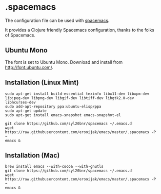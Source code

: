 # .spacemacs
The configuration file can be used with [spacemacs](https://github.com/syl20bnr/spacemacs). 

It provides a Clojure friendly Spacemacs configuration, thanks to the folks of Spacemacs.

## Ubuntu Mono

The font is set to Ubuntu Mono. Download and install from http://font.ubuntu.com/.

## Installation (Linux Mint)

    sudo apt-get install build-essential texinfo libx11-dev libxpm-dev libjpeg-dev libpng-dev libgif-dev libtiff-dev libgtk2.0-dev libncurses-dev
    sudo add-apt-repository ppa:ubuntu-elisp/ppa
    sudo apt-get update
    sudo apt-get install emacs-snapshot emacs-snapshot-el

    git clone https://github.com/syl20bnr/spacemacs ~/.emacs.d
    wget https://raw.githubusercontent.com/erooijak/emacs/master/.spacemacs -P ~
    emacs &

## Installation (Mac)

    brew install emacs --with-cocoa --with-gnutls
    git clone https://github.com/syl20bnr/spacemacs ~/.emacs.d
    wget https://raw.githubusercontent.com/erooijak/emacs/master/.spacemacs -P ~
    emacs &

